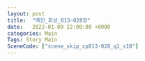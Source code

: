 ```yaml
---
layout: post
title:  "메인_회상_013~028장"
date:   2022-01-09 22:00:00 +0000
categories: Main
Tags: Story Main
SceneCode: ["scene_skip_cp013-028_q1_s10"]
---
```

